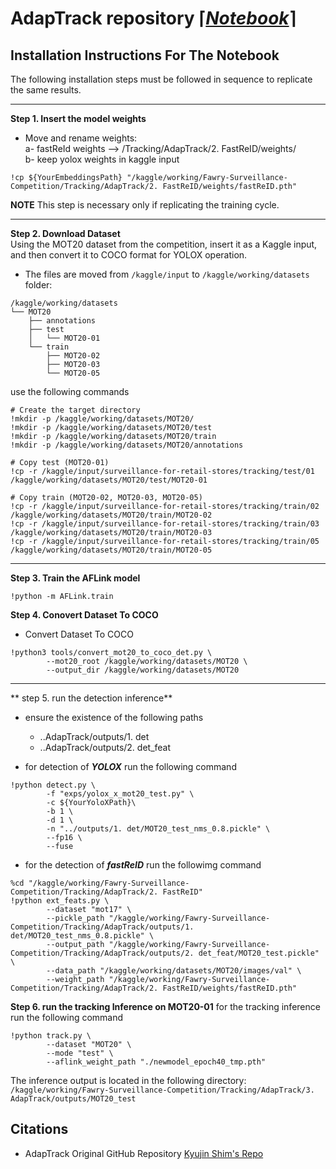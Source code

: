 # AdapTrack repository ⌈*[Notebook](https://www.kaggle.com/code/youssifkhale/fawry-adaptrack-inference)*⌉

## Installation Instructions For The Notebook

The following installation steps must be followed in sequence to replicate the same results.

---

**Step 1. Insert the model weights**  

- Move and rename weights:  
   a- fastReId weights --> /Tracking/AdapTrack/2. FastReID/weights/  
   b- keep yolox weights in kaggle input  

```shell
!cp ${YourEmbeddingsPath} "/kaggle/working/Fawry-Surveillance-Competition/Tracking/AdapTrack/2. FastReID/weights/fastReID.pth"
```

**NOTE** This step is necessary only if replicating the training cycle.

---

**Step 2. Download Dataset**  
Using the MOT20 dataset from the competition, insert it as a Kaggle input, and then convert it to COCO format for YOLOX operation.

- The files are moved from `/kaggle/input` to `/kaggle/working/datasets` folder:

```
/kaggle/working/datasets
└── MOT20
    ├── annotations
    ├── test
    │   └── MOT20-01
    └── train
        ├── MOT20-02
        ├── MOT20-03
        └── MOT20-05
```

use the following commands

``` shell
# Create the target directory
!mkdir -p /kaggle/working/datasets/MOT20/
!mkdir -p /kaggle/working/datasets/MOT20/test
!mkdir -p /kaggle/working/datasets/MOT20/train
!mkdir -p /kaggle/working/datasets/MOT20/annotations

# Copy test (MOT20-01)
!cp -r /kaggle/input/surveillance-for-retail-stores/tracking/test/01 /kaggle/working/datasets/MOT20/test/MOT20-01

# Copy train (MOT20-02, MOT20-03, MOT20-05)
!cp -r /kaggle/input/surveillance-for-retail-stores/tracking/train/02 /kaggle/working/datasets/MOT20/train/MOT20-02
!cp -r /kaggle/input/surveillance-for-retail-stores/tracking/train/03 /kaggle/working/datasets/MOT20/train/MOT20-03
!cp -r /kaggle/input/surveillance-for-retail-stores/tracking/train/05 /kaggle/working/datasets/MOT20/train/MOT20-05
```

---

**Step 3. Train the AFLink model**
```shell
!python -m AFLink.train
```

**Step 4. Conovert Dataset To COCO**

- Convert Dataset To COCO 

```shell
!python3 tools/convert_mot20_to_coco_det.py \
        --mot20_root /kaggle/working/datasets/MOT20 \
        --output_dir /kaggle/working/datasets/MOT20
```

---
** step 5. run the detection inference**
- ensure the existence of the following paths
    - ..AdapTrack/outputs/1. det
    - ..AdapTrack/outputs/2. det_feat 

- for detection of ***YOLOX*** run the following command
``` shell
!python detect.py \
        -f "exps/yolox_x_mot20_test.py" \
        -c ${YourYoloXPath}\
        -b 1 \
        -d 1 \
        -n "../outputs/1. det/MOT20_test_nms_0.8.pickle" \
        --fp16 \
        --fuse
```
- for the detection of ***fastReID*** run the followimg command
```shell
%cd "/kaggle/working/Fawry-Surveillance-Competition/Tracking/AdapTrack/2. FastReID"
!python ext_feats.py \
        --dataset "mot17" \
        --pickle_path "/kaggle/working/Fawry-Surveillance-Competition/Tracking/AdapTrack/outputs/1. det/MOT20_test_nms_0.8.pickle" \ 
        --output_path "/kaggle/working/Fawry-Surveillance-Competition/Tracking/AdapTrack/outputs/2. det_feat/MOT20_test.pickle" \ 
        --data_path "/kaggle/working/datasets/MOT20/images/val" \
        --weight_path "/kaggle/working/Fawry-Surveillance-Competition/Tracking/AdapTrack/2. FastReID/weights/fastReID.pth"
```
**Step 6. run the tracking Inference on MOT20-01** 
for the tracking inference run the following command
```shell
!python track.py \
        --dataset "MOT20" \
        --mode "test" \  
        --aflink_weight_path "./newmodel_epoch40_tmp.pth"
``` 
The inference output is located in the following directory:<br>
  `/kaggle/working/Fawry-Surveillance-Competition/Tracking/AdapTrack/3. AdapTrack/outputs/MOT20_test`

## Citations

- AdapTrack Original GitHub Repository
  [Kyujin Shim's Repo](https://github.com/kamkyu94/AdapTrack.git)